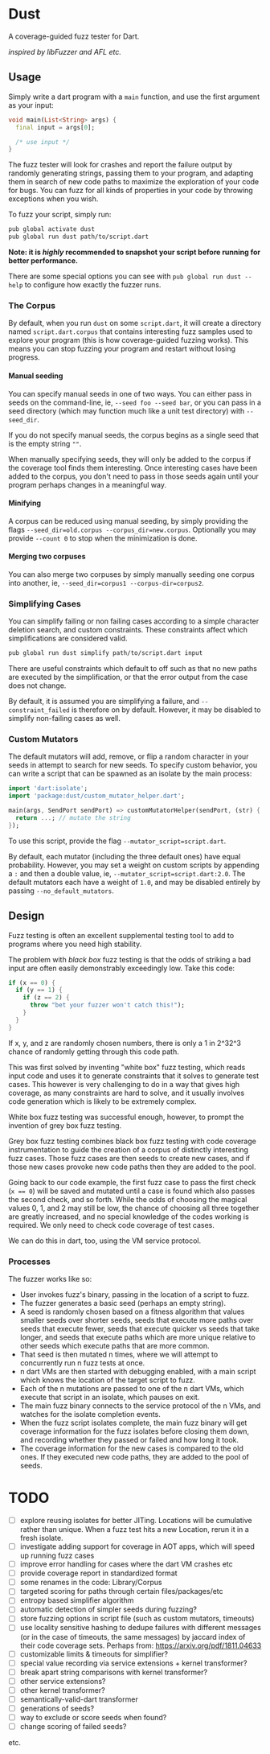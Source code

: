 # Dust

A coverage-guided fuzz tester for Dart.

_inspired by libFuzzer and AFL etc._

## Usage

Simply write a dart program with a `main` function, and use the first argument
as your input:

```dart
void main(List<String> args) {
  final input = args[0];

  /* use input */
}
```

The fuzz tester will look for crashes and report the failure output by randomly
generating strings, passing them to your program, and adapting them in search of
new code paths to maximize the exploration of your code for bugs. You can fuzz
for all kinds of properties in your code by throwing exceptions when you wish.

To fuzz your script, simply run:

```bash
pub global activate dust
pub global run dust path/to/script.dart
```

**Note: it is *highly* recommended to snapshot your script before running for
better performance.**

There are some special options you can see with `pub global run dust --help` to
configure how exactly the fuzzer runs.

### The Corpus

By default, when you run `dust` on some `script.dart`, it will create a
directory named `script.dart.corpus` that contains interesting fuzz samples used
to explore your program (this is how coverage-guided fuzzing works). This means
you can stop fuzzing your program and restart without losing progress.

#### Manual seeding

You can specify manual seeds in one of two ways. You can either pass in seeds
on the command-line, ie, `--seed foo --seed bar`, or you can pass in a seed
directory (which may function much like a unit test directory) with
`--seed_dir`.

If you do not specify manual seeds, the corpus begins as a single seed that is
the empty string `""`.

When manually specifying seeds, they will only be added to the corpus if the
coverage tool finds them interesting. Once interesting cases have been added to
the corpus, you don't need to pass in those seeds again until your program
perhaps changes in a meaningful way.

#### Minifying

A corpus can be reduced using manual seeding, by simply providing the flags
`--seed_dir=old.corpus --corpus_dir=new.corpus`. Optionally you may provide
`--count 0` to stop when the minimization is done.

#### Merging two corpuses

You can also merge two corpuses by simply manually seeding one corpus into
another, ie, `--seed_dir=corpus1 --corpus-dir=corpus2`.

### Simplifying Cases

You can simplify failing or non failing cases according to a simple character
deletion search, and custom constraints. These constraints affect which
simplifications are considered valid.

```bash
pub global run dust simplify path/to/script.dart input
```

There are useful constraints which default to off such as that no new paths are
executed by the simplification, or that the error output from the case does not
change.

By default, it is assumed you are simplifying a failure, and
`--constraint_failed` is therefore on by default. However, it may be disabled
to simplify non-failing cases as well.

### Custom Mutators

The default mutators will add, remove, or flip a random character in your seeds
in attempt to search for new seeds. To specify custom behavior, you can write a
script that can be spawned as an isolate by the main process:

```dart
import 'dart:isolate';
import 'package:dust/custom_mutator_helper.dart';

main(args, SendPort sendPort) => customMutatorHelper(sendPort, (str) {
  return ...; // mutate the string
});
```

To use this script, provide the flag `--mutator_script=script.dart`.

By default, each mutator (including the three default ones) have equal
probability. However, you may set a weight on custom scripts by appending a `:`
and then a double value, ie, `--mutator_script=script.dart:2.0`. The default
mutators each have a weight of `1.0`, and may be disabled entirely by passing
`--no_default_mutators`.

## Design

Fuzz testing is often an excellent supplemental testing tool to add to programs
where you need high stability.

The problem with *black box* fuzz testing is that the odds of striking a bad
input are often easily demonstrably exceedingly low. Take this code:

```dart
if (x == 0) {
  if (y == 1) {
    if (z == 2) {
      throw "bet your fuzzer won't catch this!");
    }
  }
}
```

If x, y, and z are randomly chosen numbers, there is only a 1 in 2^32^3 chance
of randomly getting through this code path.

This was first solved by inventing "white box" fuzz testing, which reads input
code and uses it to generate constraints that it solves to generate test cases.
This however is very challenging to do in a way that gives high coverage, as
many constraints are hard to solve, and it usually involves code generation
which is likely to be extremely complex.

White box fuzz testing was successful enough, however, to prompt the invention
of grey box fuzz testing.

Grey box fuzz testing combines black box fuzz testing with code coverage
instrumentation to guide the creation of a corpus of distinctly interesting fuzz
cases. Those fuzz cases are then seeds to create new cases, and if those new
cases provoke new code paths then they are added to the pool.

Going back to our code example, the first fuzz case to pass the first check
(`x == 0`) will be saved and mutated until a case is found which also passes the
second check, and so forth. While the odds of choosing the magical values 0, 1,
and 2 may still be low, the chance of choosing all three together are greatly
increased, and no special knowledge of the codes working is required. We only
need to check code coverage of test cases.

We can do this in dart, too, using the VM service protocol.

### Processes

The fuzzer works like so:

* User invokes fuzz's binary, passing in the location of a script to fuzz.
* The fuzzer generates a basic seed (perhaps an empty string).
* A seed is randomly chosen based on a fitness algorithm that values smaller
  seeds over shorter seeds, seeds that execute more paths over seeds that
  execute fewer, seeds that execute quicker vs seeds that take longer, and seeds
  that execute paths which are more unique relative to other seeds which execute
  paths that are more common.
* That seed is then mutated n times, where we will attempt to concurrently run
  n fuzz tests at once.
* n dart VMs are then started with debugging enabled, with a main script which
  knows the location of the target script to fuzz.
* Each of the n mutations are passed to one of the n dart VMs, which execute
  that script in an isolate, which pauses on exit.
* The main fuzz binary connects to the service protocol of the n VMs, and
  watches for the isolate completion events.
* When the fuzz script isolates complete, the main fuzz binary will get coverage
  information for the fuzz isolates before closing them down, and recording
  whether they passed or failed and how long it took.
* The coverage information for the new cases is compared to the old ones. If
  they executed new code paths, they are added to the pool of seeds.

# TODO

- [ ] explore reusing isolates for better JITing. Locations will be cumulative
      rather than unique. When a fuzz test hits a new Location, rerun it in a
      fresh isolate.
- [ ] investigate adding support for coverage in AOT apps, which will speed up
      running fuzz cases
- [ ] improve error handling for cases where the dart VM crashes etc
- [ ] provide coverage report in standardized format
- [ ] some renames in the code: Library/Corpus
- [ ] targeted scoring for paths through certain files/packages/etc
- [ ] entropy based simplifier algorithm
- [ ] automatic detection of simpler seeds during fuzzing?
- [ ] store fuzzing options in script file (such as custom mutators, timeouts)
- [ ] use locality sensitive hashing to dedupe failures with different messages
      (or in the case of timeouts, the same messages) by jaccard index of their
      code coverage sets. Perhaps from: https://arxiv.org/pdf/1811.04633
- [ ] customizable limits & timeouts for simplifier?
- [ ] special value recording via service extensions + kernel transformer?
- [ ] break apart string comparisons with kernel transformer?
- [ ] other service extensions?
- [ ] other kernel transformer?
- [ ] semantically-valid-dart transformer
- [ ] generations of seeds?
- [ ] way to exclude or score seeds when found?
- [ ] change scoring of failed seeds?

etc.
